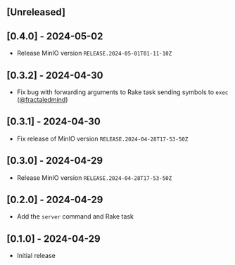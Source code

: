 ## [Unreleased]

## [0.4.0] - 2024-05-02

- Release MinIO version `RELEASE.2024-05-01T01-11-10Z`

## [0.3.2] - 2024-04-30

- Fix bug with forwarding arguments to Rake task sending symbols to `exec` ([@fractaledmind](https://github.com/fractaledmind/minio-ruby/pull/1))

## [0.3.1] - 2024-04-30

- Fix release of MinIO version `RELEASE.2024-04-28T17-53-50Z`

## [0.3.0] - 2024-04-29

- Release MinIO version `RELEASE.2024-04-28T17-53-50Z`

## [0.2.0] - 2024-04-29

- Add the `server` command and Rake task

## [0.1.0] - 2024-04-29

- Initial release
